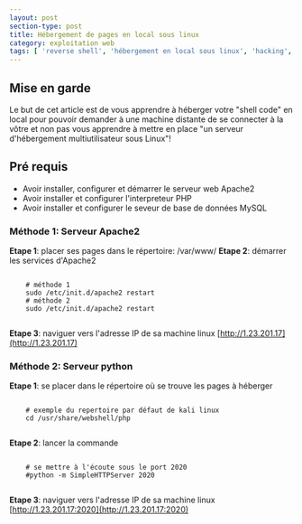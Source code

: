 ```yaml
---
layout: post
section-type: post
title: Hébergement de pages en local sous linux
category: exploitation web
tags: [ 'reverse shell', 'hébergement en local sous linux', 'hacking', 'ctf' ]
---
```



## Mise en garde
Le but de cet article est de vous apprendre à héberger votre "shell code" en local pour pouvoir demander à une machine distante de 
se connecter à la vôtre et non pas vous apprendre à mettre en place "un serveur d'hébergement multiutilisateur sous Linux"!

## Pré requis
* Avoir installer, configurer et démarrer le serveur web Apache2
* Avoir installer et configurer l'interpreteur PHP
* Avoir installer et configurer le seveur de base de données MySQL

### Méthode 1: Serveur Apache2
**Etape 1**: placer ses pages dans le répertoire: /var/www/ 
**Etape 2**: démarrer les services d'Apache2
  <pre><code data-trim class="yaml">
    # méthode 1
    sudo /etc/init.d/apache2 restart  
    # méthode 2
    sudo /etc/init.d/apache2 restart
  </code></pre>
**Etape 3**: naviguer vers l'adresse IP de sa machine linux [http://1.23.201.17](http://1.23.201.17)
  

### Méthode 2: Serveur python
**Etape 1**: se placer dans le répertoire où se trouve les pages à héberger 
<pre><code data-trim class="yaml">
    # exemple du repertoire par défaut de kali linux
    cd /usr/share/webshell/php
  </code></pre>
**Etape 2**: lancer la commande
<pre><code data-trim class="yaml">
    # se mettre à l'écoute sous le port 2020
    #python -m SimpleHTTPServer 2020
  </code></pre>
**Etape 3**: naviguer vers l'adresse IP de sa machine linux [http://1.23.201.17:2020](http://1.23.201.17:2020)
  
